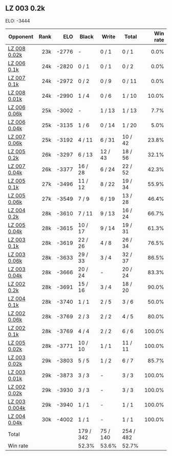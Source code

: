 ## LZ 003 0.2k ##

ELO: -3444

Opponent | Rank | ELO | Black | Write | Total | Win rate
---------|-----:|----:|-------|-------|-------|-------:
[LZ 008 0.02k](LZ%20008%200.02k.md) | 23k | -2776 | - | 0 / 1 | 0 / 1 | 0.0%
[LZ 006 0.1k](LZ%20006%200.1k.md) | 24k | -2820 | 0 / 1 | 0 / 1 | 0 / 2 | 0.0%
[LZ 007 0.1k](LZ%20007%200.1k.md) | 24k | -2972 | 0 / 2 | 0 / 9 | 0 / 11 | 0.0%
[LZ 008 0.01k](LZ%20008%200.01k.md) | 24k | -2990 | 1 / 4 | 0 / 6 | 1 / 10 | 10.0%
[LZ 006 0.06k](LZ%20006%200.06k.md) | 25k | -3002 | - | 1 / 13 | 1 / 13 | 7.7%
[LZ 006 0.04k](LZ%20006%200.04k.md) | 25k | -3135 | 1 / 6 | 0 / 14 | 1 / 20 | 5.0%
[LZ 007 0.06k](LZ%20007%200.06k.md) | 25k | -3192 | 4 / 11 | 6 / 31 | 10 / 42 | 23.8%
[LZ 005 0.2k](LZ%20005%200.2k.md) | 26k | -3297 | 6 / 13 | 12 / 43 | 18 / 56 | 32.1%
[LZ 007 0.04k](LZ%20007%200.04k.md) | 26k | -3377 | 16 / 28 | 6 / 24 | 22 / 52 | 42.3%
[LZ 005 0.1k](LZ%20005%200.1k.md) | 27k | -3496 | 11 / 12 | 8 / 22 | 19 / 34 | 55.9%
[LZ 005 0.06k](LZ%20005%200.06k.md) | 27k | -3549 | 7 / 9 | 6 / 19 | 13 / 28 | 46.4%
[LZ 004 0.2k](LZ%20004%200.2k.md) | 28k | -3610 | 7 / 11 | 9 / 13 | 16 / 24 | 66.7%
[LZ 005 0.04k](LZ%20005%200.04k.md) | 28k | -3615 | 10 / 17 | 9 / 14 | 19 / 31 | 61.3%
[LZ 003 0.1k](LZ%20003%200.1k.md) | 28k | -3619 | 22 / 26 | 4 / 8 | 26 / 34 | 76.5%
[LZ 003 0.06k](LZ%20003%200.06k.md) | 28k | -3633 | 29 / 33 | 3 / 4 | 32 / 37 | 86.5%
[LZ 003 0.04k](LZ%20003%200.04k.md) | 28k | -3666 | 20 / 24 | - | 20 / 24 | 83.3%
[LZ 002 0.2k](LZ%20002%200.2k.md) | 28k | -3691 | 15 / 16 | 3 / 4 | 18 / 20 | 90.0%
[LZ 004 0.1k](LZ%20004%200.1k.md) | 28k | -3740 | 1 / 1 | 2 / 5 | 3 / 6 | 50.0%
[LZ 002 0.06k](LZ%20002%200.06k.md) | 28k | -3769 | 2 / 3 | 2 / 2 | 4 / 5 | 80.0%
[LZ 002 0.1k](LZ%20002%200.1k.md) | 28k | -3769 | 4 / 4 | 2 / 2 | 6 / 6 | 100.0%
[LZ 005 0.02k](LZ%20005%200.02k.md) | 28k | -3771 | 10 / 10 | 1 / 1 | 11 / 11 | 100.0%
[LZ 003 0.02k](LZ%20003%200.02k.md) | 29k | -3803 | 5 / 5 | 1 / 2 | 6 / 7 | 85.7%
[LZ 003 0.01k](LZ%20003%200.01k.md) | 29k | -3873 | 3 / 3 | - | 3 / 3 | 100.0%
[LZ 002 0.02k](LZ%20002%200.02k.md) | 29k | -3930 | 3 / 3 | - | 3 / 3 | 100.0%
[LZ 003 0.004k](LZ%20003%200.004k.md) | 29k | -3940 | 1 / 1 | - | 1 / 1 | 100.0%
[LZ 004 0.04k](LZ%20004%200.04k.md) | 30k | -4002 | 1 / 1 | - | 1 / 1 | 100.0%
Total | | | 179 / 342 | 75 / 140 | 254 / 482 | 
Win rate| | | 52.3% | 53.6% | 52.7% | 

